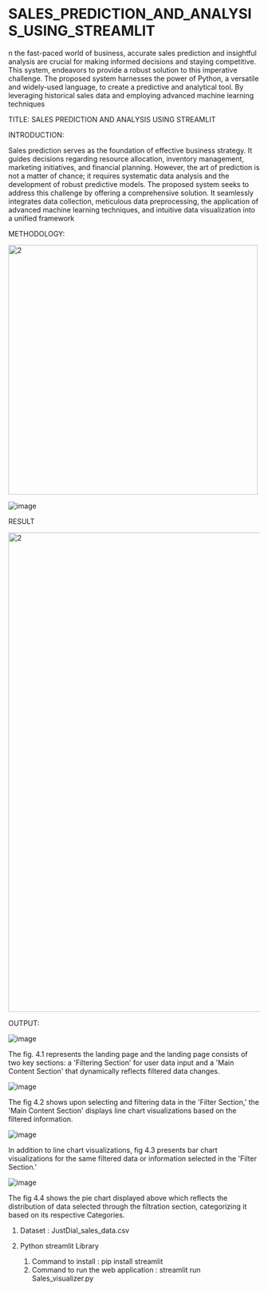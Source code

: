 # SALES_PREDICTION_AND_ANALYSIS_USING_STREAMLIT
n the fast-paced world of business, accurate sales prediction and insightful 
analysis are crucial for making informed decisions and staying competitive. 
This system, endeavors to provide a robust solution to this imperative 
challenge. The proposed system harnesses the power of Python, a versatile and 
widely-used language, to create a predictive and analytical tool. By leveraging 
historical sales data and employing advanced machine learning techniques

TITLE:
SALES PREDICTION AND ANALYSIS USING STREAMLIT

INTRODUCTION:

Sales prediction serves as the foundation of effective business strategy. It guides decisions regarding resource allocation, inventory management, marketing initiatives, and financial planning. However, the art of prediction is not a matter of chance; it requires systematic data analysis and the development of robust predictive models. The proposed system seeks to address this challenge by offering a comprehensive solution. It seamlessly integrates data collection, meticulous data preprocessing, the application of advanced machine learning techniques, and intuitive data visualization into a unified framework

METHODOLOGY:

<img width="500" alt="2" src="https://github.com/Rohanpophale/SALES_PREDICTION_AND_ANALYSIS_USING_STREAMLIT/assets/97818946/9a6ae26d-a262-4fc5-b8eb-6f343c4a6dc6">

![image](https://github.com/Rohanpophale/SALES_PREDICTION_AND_ANALYSIS_USING_STREAMLIT/assets/97818946/99483a1e-74de-4c46-a7c3-de8e9577b244)

RESULT

<img width="960" alt="2" src="https://github.com/Rohanpophale/SALES_PREDICTION_AND_ANALYSIS_USING_STREAMLIT/assets/97818946/3bfae539-028b-4907-bebb-35e9f634804b">

OUTPUT:

![image](https://github.com/Rohanpophale/SALES_PREDICTION_AND_ANALYSIS_USING_STREAMLIT/assets/97818946/dc5ddc81-865a-4118-b292-8a75df0107ab)

The fig. 4.1 represents the landing page and the landing page consists of two key sections: a 'Filtering Section' for user data input and a 'Main Content Section' that dynamically reflects filtered data changes.

![image](https://github.com/Rohanpophale/SALES_PREDICTION_AND_ANALYSIS_USING_STREAMLIT/assets/97818946/d62442ad-37d0-4684-9355-0cae58561d00)

The fig 4.2 shows upon selecting and filtering data in the 'Filter Section,' the 'Main Content Section' displays line chart visualizations based on the filtered information.

![image](https://github.com/Rohanpophale/SALES_PREDICTION_AND_ANALYSIS_USING_STREAMLIT/assets/97818946/636eeded-1dee-475a-85a5-7bf034afec47)

In addition to line chart visualizations, fig 4.3 presents bar chart visualizations for the same filtered data or information selected in the 'Filter Section.'

![image](https://github.com/Rohanpophale/SALES_PREDICTION_AND_ANALYSIS_USING_STREAMLIT/assets/97818946/7d6f0a59-da08-45e7-a5f3-cd299520d191)

The fig 4.4 shows the pie chart displayed above which reflects the distribution of data selected through the filtration section, categorizing it based on its respective Categories.


1. Dataset : JustDial_sales_data.csv

2. Python streamlit Library
   1. Command to install : pip install streamlit
   2. Command to run the web application : streamlit run Sales_visualizer.py
